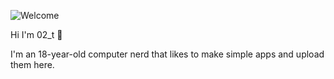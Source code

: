 
![Welcome](https://user-images.githubusercontent.com/93790398/195177107-f3fcf0a9-d881-4e1c-ad4e-ca889870a2b7.gif)

Hi I'm 02_t 👋

I'm an 18-year-old computer nerd that likes to make simple apps and upload them here.
